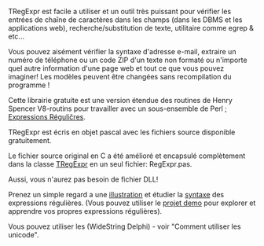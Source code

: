 TRegExpr est facile а utiliser et un outil très puissant pour vérifier
les entrées de chaîne de caractères dans les champs (dans les DBMS et
les applications web), recherche/substitution de texte, utilitaire comme
egrep & etc...

Vous pouvez aisément vérifier la syntaxe d'adresse e-mail, extraire un
numéro de téléphone ou un code ZIP d'un texte non formaté ou n'importe
quel autre information d'une page web et tout ce que vous pouvez
imaginer! Les modèles peuvent être changées sans recompilation du
programme !

Cette librairie gratuite est une version étendue des routines de Henry
Spencer V8-routins pour travailler avec un sous-ensemble de Perl ;
[Expressions Réguličres](regular_expressions.html).

TRegExpr est écris en objet pascal avec les fichiers source disponible
gratuitement.

Le fichier source original en C a été amélioré et encapsulé complètement
dans la classe [TRegExpr](tregexpr_interface.html) en un seul fichier:
RegExpr.pas.

Aussi, vous n'aurez pas besoin de fichier DLL!

Prenez un simple regard а une [illustration](demos.html) et étudier la
[syntaxe](regular_expressions.html) des expressions régulières. (Vous pouvez
utiliser le [projet demo](#tregexpr_testrexp.html) pour explorer et
apprendre vos propres expressions régulières).

Vous pouvez utiliser les (WideString Delphi) - voir "Comment utiliser
les unicode".

